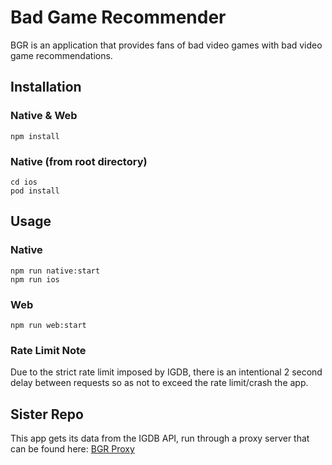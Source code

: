 # Bad Game Recommender
BGR is an application that provides fans of bad video games with bad video game recommendations.

## Installation
### Native & Web
```
npm install
```

### Native (from root directory)
```
cd ios
pod install
```

## Usage
### Native
```
npm run native:start
npm run ios
```

### Web
```
npm run web:start
```

### Rate Limit Note
Due to the strict rate limit imposed by IGDB, there is an intentional 2 second delay between requests so as not to exceed the rate limit/crash the app.

## Sister Repo
This app gets its data from the IGDB API, run through a proxy server that can be found here: [BGR Proxy](https://github.com/DominicMonares/bgr-proxy)
